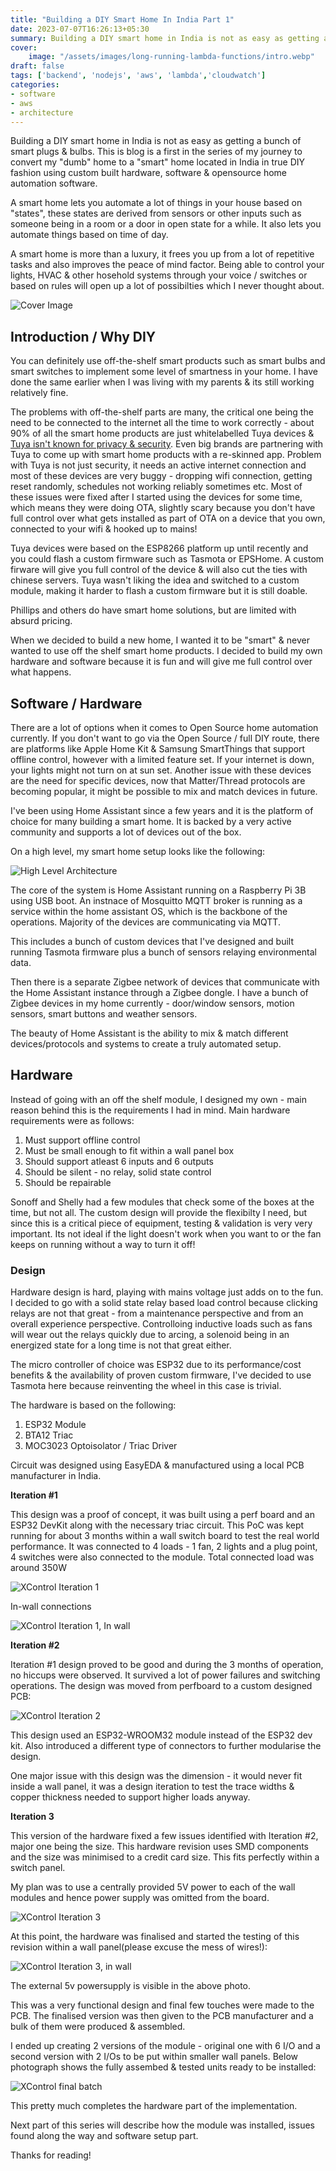 ```yaml
---
title: "Building a DIY Smart Home In India Part 1"
date: 2023-07-07T16:26:13+05:30
summary: Building a DIY smart home in India is not as easy as getting a bunch of smart plugs & bulbs. This is my journey of converting my "dumb" home to a "smart" home in India using DIY methods using custom built hardware, software & opensource stack.
cover:
    image: "/assets/images/long-running-lambda-functions/intro.webp"
draft: false
tags: ['backend', 'nodejs', 'aws', 'lambda','cloudwatch']
categories:
- software
- aws
- architecture
---
```


Building a DIY smart home in India is not as easy as getting a bunch of smart plugs & bulbs. This is blog is a first in the series of my journey to convert my "dumb" home to a "smart" home located in India in true DIY fashion using custom built hardware, software & opensource home automation software.

A smart home lets you automate a lot of things in your house based on "states", these states are derived from sensors or other inputs such as someone being in a room or a door in open state for a while. It also lets you automate things based on time of day.

A smart home is more than a luxury, it frees you up from a lot of repetitive tasks and also improves the peace of mind factor. Being able to control your lights, HVAC & other hosehold systems through your voice / switches or based on rules will open up a lot of possibilties which I never thought about.

![Cover Image](/assets/images/building-a-smart-home/home-automation-cover.png)

## Introduction / Why DIY

You can definitely use off-the-shelf smart products such as smart bulbs and smart switches to implement some level of smartness in your home. I have done the same earlier when I was living with my parents & its still working relatively fine. 

The problems with off-the-shelf parts are many, the critical one being the need to be connected to the internet all the time to work correctly - about 90% of all the smart home products are just whitelabelled Tuya devices & [Tuya isn't known for privacy & security](https://www.voanews.com/a/east-asia-pacific_voa-news-china_cybersecurity-experts-worried-chinese-firms-control-smart-devices/6209815.html). Even big brands are partnering with Tuya to come up with smart home products with a re-skinned app. Problem with Tuya is not just security, it needs an active internet connection and most of these devices are very buggy - dropping wifi connection, getting reset randomly, schedules not working reliably sometimes etc. Most of these issues were fixed after I started using the devices for some time, which means they were doing OTA, slightly scary because you don't have full control over what gets installed as part of OTA on a device that you own, connected to your wifi & hooked up to mains!

Tuya devices were based on the ESP8266 platform up until recently and you could flash a custom firmware such as Tasmota or EPSHome. A custom firware will give you full control of the device & will also cut the ties with chinese servers. Tuya wasn't liking the idea and switched to a custom module, making it harder to flash a custom firmware but it is still doable. 

Phillips and others do have smart home solutions, but are limited with absurd pricing. 

When we decided to build a new home, I wanted it to be "smart" & never wanted to use off the shelf smart home products. I decided to build my own hardware and software because it is fun and will give me full control over what happens.

## Software / Hardware

There are a lot of options when it comes to Open Source home automation currently. If you don't want to go via the Open Source / full DIY route, there are platforms like Apple Home Kit & Samsung SmartThings that support offline control, however with a limited feature set. If your internet is down, your lights might not turn on at sun set. Another issue with these devices are the need for specific devices, now that Matter/Thread protocols are becoming popular, it might be possible to mix and match devices in future.

I've been using Home Assistant since a few years and it is the platform of choice for many building a smart home. It is backed by a very active community and supports a lot of devices out of the box. 

On a high level, my smart home setup looks like the following:

![High Level Architecture](/assets/images/building-a-smart-home/HomeAutomation_Blog.drawio.png)

The core of the system is Home Assistant running on a Raspberry Pi 3B using USB boot. An instnace of Mosquitto MQTT broker is running as a service within the home assistant OS, which is the backbone of the operations. Majority of the devices are communicating via MQTT.

This includes a bunch of custom devices that I've designed and built running Tasmota firmware plus a bunch of sensors relaying environmental data.

Then there is a separate Zigbee network of devices that communicate with the Home Assistant instance through a Zigbee dongle. I have a bunch of Zigbee devices in my home currently - door/window sensors, motion sensors, smart buttons and weather sensors. 

The beauty of Home Assistant is the ability to mix & match different devices/protocols and systems to create a truly automated setup.

## Hardware

Instead of going with an off the shelf module, I designed my own - main reason behind this is the requirements I had in mind. Main hardware requirements  were as follows:

1. Must support offline control
2. Must be small enough to fit within a wall panel box
3. Should support atleast 6 inputs and 6 outputs
4. Should be silent - no relay, solid state control 
5. Should be repairable 

Sonoff and Shelly had a few modules that check some of the boxes at the time, but not all. The custom design will provide the flexibilty I need, but since this is a critical piece of equipment, testing & validation is very very important. Its not ideal if the light doesn't work when you want to or the fan keeps on running without a way to turn it off!

### Design

Hardware design is hard, playing with mains voltage just adds on to the fun. I decided to go with a solid state relay based load control because clicking relays are not that great - from a maintenance perspective and from an overall experience perspective. Controlloing inductive loads such as fans will wear out the relays quickly due to arcing, a solenoid being in an energized state for a long time is not that great either.

The micro controller of choice was ESP32 due to its performance/cost benefits & the availability of proven custom firmware, I've decided to use Tasmota here because reinventing the wheel in this case is trivial.

The hardware is based on the following:

1. ESP32 Module
2. BTA12 Triac
3. MOC3023 Optoisolator / Triac Driver

Circuit was designed using EasyEDA & manufactured using a local PCB manufacturer in India.

**Iteration #1**

This design was a proof of concept, it was built using a perf board and an ESP32 DevKit along with the necessary triac circuit. This PoC was kept running for about 3 months within a wall switch board to test the real world performance. It was connected to 4 loads - 1 fan, 2 lights and a plug point, 4 switches were also connected to the module. Total connected load was around 350W

![XControl Iteration 1](/assets/images/building-a-smart-home/iteration_1.jpg)

In-wall connections

![XControl Iteration 1, In wall](/assets/images/building-a-smart-home/iteration_1_wall_panel.jpg)

**Iteration #2**

Iteration #1 design proved to be good and during the 3 months of operation, no hiccups were observed. It survived a lot of power failures and switching operations. The design was moved from perfboard to a custom designed PCB:


![XControl Iteration 2](/assets/images/building-a-smart-home/iteration_2.jpg)

This design used an ESP32-WROOM32 module instead of the ESP32 dev kit. Also introduced a different type of connectors to further modularise the design.

One major issue with this design was the dimension - it would never fit inside a wall panel, it was a design iteration to test the trace widths & copper thickness needed to support higher loads anyway.

**Iteration 3**

This version of the hardware fixed a few issues identified with Iteration #2, major one being the size. This hardware revision uses SMD components and the size was minimised to a credit card size. This fits perfectly within a switch panel. 

My plan was to use a centrally provided 5V power to each of the wall modules and hence power supply was omitted from the board.

![XControl Iteration 3](/assets/images/building-a-smart-home/iteration_3.jpg)

At this point, the hardware was finalised and started the testing of this revision within a wall panel(please excuse the mess of wires!):

![XControl Iteration 3, in wall](/assets/images/building-a-smart-home/iteration_3_wall_mount.jpg)

The external 5v powersupply is visible in the above photo.

This was a very functional design and final few touches were made to the PCB. The finalised version was then given to the PCB manufacturer and a bulk of them were produced & assembled.

I ended up creating 2 versions of the module - original one with 6 I/O and a second version with 2 I/Os to be put within smaller wall panels. Below photograph shows the fully assembed & tested units ready to be installed:

![XControl final batch](/assets/images/building-a-smart-home/final_batch.jpg)

This pretty much completes the hardware part of the implementation. 

Next part of this series will describe how the module was installed, issues found along the way and software setup part.

Thanks for reading!